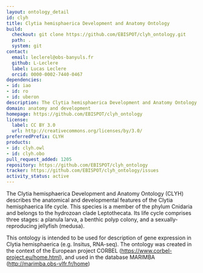 ```yaml
---
layout: ontology_detail
id: clyh
title: Clytia hemisphaerica Development and Anatomy Ontology
build:
  checkout: git clone https://github.com/EBISPOT/clyh_ontology.git
  path: .
  system: git
contact:
  email: leclerel@obs-banyuls.fr
  github: L-Leclere
  label: Lucas Leclere
  orcid: 0000-0002-7440-0467
dependencies:
- id: iao
- id: ro
- id: uberon
description: The Clytia hemisphaerica Development and Anatomy Ontology (CLYH) describes the anatomical and developmental features of the Clytia hemisphaerica life cycle.
domain: anatomy and development
homepage: https://github.com/EBISPOT/clyh_ontology
license:
  label: CC BY 3.0
  url: http://creativecommons.org/licenses/by/3.0/
preferredPrefix: CLYH
products:
- id: clyh.owl
- id: clyh.obo
pull_request_added: 1205
repository: https://github.com/EBISPOT/clyh_ontology
tracker: https://github.com/EBISPOT/clyh_ontology/issues
activity_status: active
---
```


The Clytia hemisphaerica Development and Anatomy Ontology (CLYH) describes the anatomical and developmental features of the Clytia hemisphaerica life cycle. This species is a member of the phylum Cnidaria and belongs to the hydrozoan clade Leptothecata. Its life cycle comprises three stages: a planula larva, a benthic polyp colony, and a sexually-reproducing jellyfish  (medusa).

This ontology is intended to be used for description of gene expression in Clytia hemisphaerica (e.g. Insitus, RNA-seq). The ontology was created in the context of the European project CORBEL (https://www.corbel-project.eu/home.html), and used in the database MARIMBA (http://marimba.obs-vlfr.fr/home)
